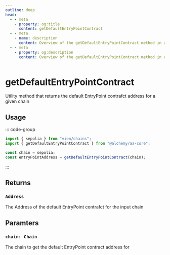 ```yaml
---
outline: deep
head:
  - - meta
    - property: og:title
      content: getDefaultEntryPointContract
  - - meta
    - name: description
      content: Overview of the getDefaultEntryPointContract method in aa-core utils
  - - meta
    - property: og:description
      content: Overview of the getDefaultEntryPointContract method in aa-core utils
---
```


# getDefaultEntryPointContract

Utility method that returns the default EntryPoint contrafct address for a given chain

## Usage

::: code-group

```ts [example.ts]
import { sepolia } from "viem/chains";
import { getDefaultEntryPointContract } from "@alchemy/aa-core";

const chain = sepolia;
const entryPointAddress = getDefaultEntryPointContract(chain);
```

:::

## Returns

### `Address`

The Address of the default EntryPoint contrafct for the input chain

## Paramters

### `chain: Chain`

The chain to get the default EntryPoint contract address for
